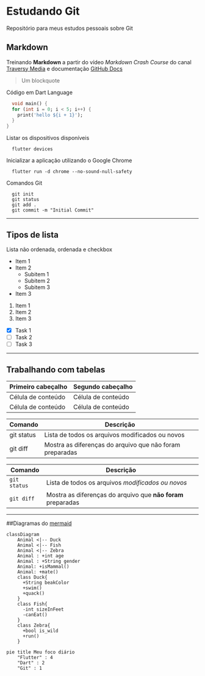 # Estudando Git

Repositório para meus estudos pessoais sobre Git

## Markdown

Treinando **Markdown** a partir do vídeo _Markdown Crash Course_ do canal [Traversy Media](https://www.youtube.com/watch?v=HUBNt18RFbo) e documentação [GitHub Docs](https://docs.github.com/pt/get-started/writing-on-github/getting-started-with-writing-and-formatting-on-github/basic-writing-and-formatting-syntax)

> Um blockquote

Código em Dart Language

```dart
  void main() {
  for (int i = 0; i < 5; i++) {
    print('hello ${i + 1}');
  }
}
```

Listar os dispositivos disponíveis

```flutter
  flutter devices
```

Inicializar a aplicação utilizando o Google Chrome

```flutter
  flutter run -d chrome --no-sound-null-safety
```

Comandos Git

```
  git init
  git status
  git add .
  git commit -m "Initial Commit"
```

---

## Tipos de lista

Lista não ordenada, ordenada e checkbox

- Item 1
- Item 2
  - Subitem 1
  - Subitem 2
  - Subitem 3
- Item 3

1. Item 1
1. Item 2
1. Item 3

- [x] Task 1
- [ ] Task 2
- [ ] Task 3

---

## Trabalhando com tabelas

| Primeiro cabeçalho | Segundo cabeçalho  |
| ------------------ | ------------------ |
| Célula de conteúdo | Célula de conteúdo |
| Célula de conteúdo | Célula de conteúdo |

| Comando    | Descrição                                                |
| ---------- | -------------------------------------------------------- |
| git status | Lista de todos os arquivos modificados ou novos          |
| git diff   | Mostra as diferenças do arquivo que não foram preparadas |

| Comando      | Descrição                                                    |
| ------------ | ------------------------------------------------------------ |
| `git status` | Lista de todos os arquivos _modificados ou novos_            |
| `git diff`   | Mostra as diferenças do arquivo que **não foram** preparadas |

---

##Diagramas do [mermaid](https://mermaid-js.github.io/mermaid/#/)

```mermaid
classDiagram
    Animal <|-- Duck
    Animal <|-- Fish
    Animal <|-- Zebra
    Animal : +int age
    Animal : +String gender
    Animal: +isMammal()
    Animal: +mate()
    class Duck{
      +String beakColor
      +swim()
      +quack()
    }
    class Fish{
      -int sizeInFeet
      -canEat()
    }
    class Zebra{
      +bool is_wild
      +run()
    }

```

```mermaid
pie title Meu foco diário
    "Flutter" : 4
    "Dart" : 2
    "Git" : 1
```
